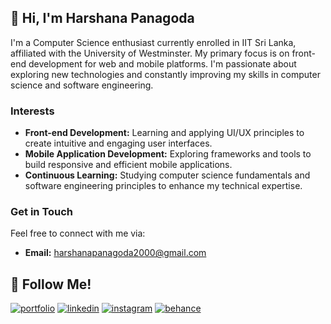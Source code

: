 ## 👋 Hi, I'm Harshana Panagoda

I'm a Computer Science enthusiast currently enrolled in IIT Sri Lanka, affiliated with the University of Westminster. My primary focus is on front-end development for web and mobile platforms. I'm passionate about exploring new technologies and constantly improving my skills in computer science and software engineering.

### Interests
- **Front-end Development:** Learning and applying UI/UX principles to create intuitive and engaging user interfaces.
- **Mobile Application Development:** Exploring frameworks and tools to build responsive and efficient mobile applications.
- **Continuous Learning:** Studying computer science fundamentals and software engineering principles to enhance my technical expertise.

### Get in Touch
Feel free to connect with me via:
- **Email:** [harshanapanagoda2000@gmail.com](mailto:harshanapanagoda2000@gmail.com)

## 🔗 Follow Me!
[![portfolio](https://img.shields.io/badge/portfolio-000?style=for-the-badge&logo=ko-fi&logoColor=white)](https://harshanapanagoda.github.io/Portfolio-website/)
[![linkedin](https://img.shields.io/badge/linkedin-0A66C2?style=for-the-badge&logo=linkedin&logoColor=white)](http://www.linkedin.com/in/harshana-panagoda)
[![instagram](https://img.shields.io/badge/instagram-E4405F?style=for-the-badge&logo=instagram&logoColor=white)](https://www.instagram.com/harshana_panagoda?igsh=b2NoeXA4OHFjb3dj&utm_source=qr)
[![behance](https://img.shields.io/badge/behance-1769FF?style=for-the-badge&logo=behance&logoColor=white)](https://www.behance.net/harshanpanagod)
